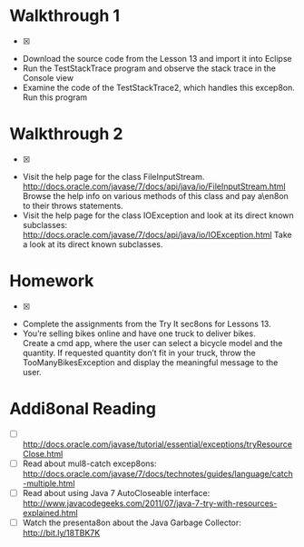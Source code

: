 # Walkthrough	1	
- [x] 
* Download	the	source	code	from	the	Lesson	13 and	import	it	into	Eclipse	
* Run	the	TestStackTrace program	and	observe	the	stack	trace	in	the	Console	view	
* Examine	the	code	of	the	TestStackTrace2,	which	handles	this	excep8on.	Run	this	program	

# Walkthrough	2	
- [x] 
* Visit	the	help	page	for	the	class	FileInputStream. 
http://docs.oracle.com/javase/7/docs/api/java/io/FileInputStream.html	 
Browse	the	help	info	on	various	methods	of	this	class	and	pay	a\en8on	to	their	throws statements.	
* Visit	the	help	page	for	the	class	IOException and  look	at	its	direct	known	subclasses:
	http://docs.oracle.com/javase/7/docs/api/java/io/IOException.html
	Take	a	look	at	its	direct	known	subclasses.

# Homework	
- [x] 
* Complete	the	assignments	from	the	Try	It	sec8ons	for	Lessons	13.	
* You’re	selling	bikes	online	and	have	one	truck	to	deliver	bikes.	
Create	a	cmd	app,	where	the	user	can	select	a	bicycle	model	and	the	quantity.		If	requested	quantity don’t	fit	in	your	truck,	throw the	TooManyBikesException	and	display	the	meaningful	 message	to	the	user.

# Addi8onal	Reading	
- [ ] http://docs.oracle.com/javase/tutorial/essential/exceptions/tryResourceClose.html	
- [ ] Read	about	mul8-catch	excep8ons:	http://docs.oracle.com/javase/7/docs/technotes/guides/language/catch-multiple.html		
- [ ] Read	about	using	Java	7	AutoCloseable	interface: http://www.javacodegeeks.com/2011/07/java-7-try-with-resources-explained.html		
- [ ] Watch	the	presenta8on	about	the	Java	Garbage	Collector:	http://bit.ly/18TBK7K			
